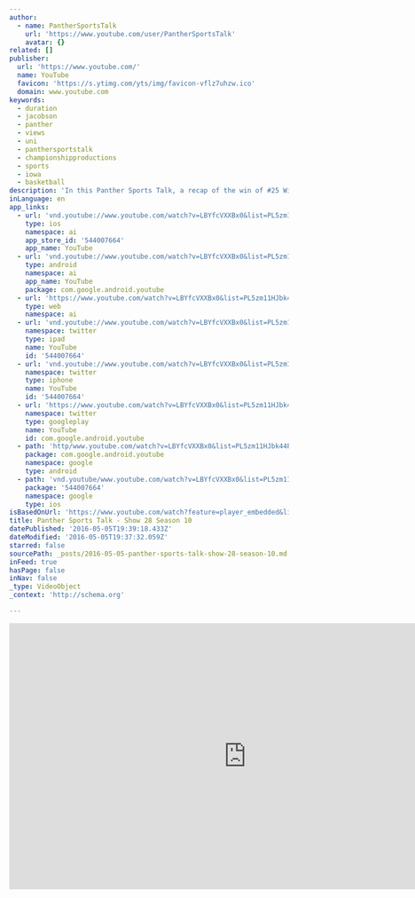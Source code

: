 ```yaml
---
author:
  - name: PantherSportsTalk
    url: 'https://www.youtube.com/user/PantherSportsTalk'
    avatar: {}
related: []
publisher:
  url: 'https://www.youtube.com/'
  name: YouTube
  favicon: 'https://s.ytimg.com/yts/img/favicon-vflz7uhzw.ico'
  domain: www.youtube.com
keywords:
  - duration
  - jacobson
  - panther
  - views
  - uni
  - panthersportstalk
  - championshipproductions
  - sports
  - iowa
  - basketball
description: 'In this Panther Sports Talk, a recap of the win of #25 Wichita State with head coach Ben Jacobson. We also look at two siblings both suiting up for a UNI basketball team. We spotlight Hannah Schonhardt on her return from injury.'
inLanguage: en
app_links:
  - url: 'vnd.youtube://www.youtube.com/watch?v=LBYfcVXXBx0&list=PL5zm11HJbk44POgsGR43OsV7EgbQn39Xd&feature=applinks'
    type: ios
    namespace: ai
    app_store_id: '544007664'
    app_name: YouTube
  - url: 'vnd.youtube://www.youtube.com/watch?v=LBYfcVXXBx0&list=PL5zm11HJbk44POgsGR43OsV7EgbQn39Xd&feature=applinks'
    type: android
    namespace: ai
    app_name: YouTube
    package: com.google.android.youtube
  - url: 'https://www.youtube.com/watch?v=LBYfcVXXBx0&list=PL5zm11HJbk44POgsGR43OsV7EgbQn39Xd&feature=applinks'
    type: web
    namespace: ai
  - url: 'vnd.youtube://www.youtube.com/watch?v=LBYfcVXXBx0&list=PL5zm11HJbk44POgsGR43OsV7EgbQn39Xd&feature=applinks'
    namespace: twitter
    type: ipad
    name: YouTube
    id: '544007664'
  - url: 'vnd.youtube://www.youtube.com/watch?v=LBYfcVXXBx0&list=PL5zm11HJbk44POgsGR43OsV7EgbQn39Xd&feature=applinks'
    namespace: twitter
    type: iphone
    name: YouTube
    id: '544007664'
  - url: 'https://www.youtube.com/watch?v=LBYfcVXXBx0&list=PL5zm11HJbk44POgsGR43OsV7EgbQn39Xd'
    namespace: twitter
    type: googleplay
    name: YouTube
    id: com.google.android.youtube
  - path: 'http/www.youtube.com/watch?v=LBYfcVXXBx0&list=PL5zm11HJbk44POgsGR43OsV7EgbQn39Xd'
    package: com.google.android.youtube
    namespace: google
    type: android
  - path: 'vnd.youtube/www.youtube.com/watch?v=LBYfcVXXBx0&list=PL5zm11HJbk44POgsGR43OsV7EgbQn39Xd'
    package: '544007664'
    namespace: google
    type: ios
isBasedOnUrl: 'https://www.youtube.com/watch?feature=player_embedded&list=PL5zm11HJbk44POgsGR43OsV7EgbQn39Xd&v=LBYfcVXXBx0'
title: Panther Sports Talk - Show 28 Season 10
datePublished: '2016-05-05T19:39:18.433Z'
dateModified: '2016-05-05T19:37:32.059Z'
starred: false
sourcePath: _posts/2016-05-05-panther-sports-talk-show-28-season-10.md
inFeed: true
hasPage: false
inNav: false
_type: VideoObject
_context: 'http://schema.org'

---
```

<iframe src="https://cdn.embedly.com/widgets/media.html?src=https%3A%2F%2Fwww.youtube.com%2Fembed%2Fvideoseries%3Flist%3DPL5zm11HJbk44POgsGR43OsV7EgbQn39Xd&amp;url=https%3A%2F%2Fwww.youtube.com%2Fwatch%3Ffeature%3Dplayer_embedded%26list%3DPL5zm11HJbk44POgsGR43OsV7EgbQn39Xd%26v%3DLBYfcVXXBx0&amp;image=https%3A%2F%2Fi.ytimg.com%2Fvi%2FLBYfcVXXBx0%2Fhqdefault.jpg&amp;key=b7d04c9b404c499eba89ee7072e1c4f7&amp;type=text%2Fhtml&amp;schema=youtube" width="854" height="480" scrolling="no" frameborder="0" allowfullscreen="" style=""></iframe>